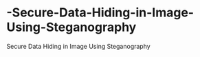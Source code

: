 # -Secure-Data-Hiding-in-Image-Using-Steganography
 Secure Data Hiding in Image Using Steganography
